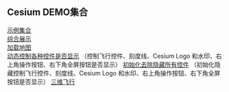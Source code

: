 ## Cesium DEMO集合

[示例集合](https://songliuchen.github.io/cesium)  
[综合展示](https://songliuchen.github.io/cesium/main.html)  
[加载地图](https://songliuchen.github.io/cesium/base/load_cesium.html)  
[动态控制各种控件是否显示](https://songliuchen.github.io/cesium/base/load_cesium2.html) （控制飞行控件、刻度线、Cesium Logo 和水印、右上角操作按钮、右下角全屏按钮是否显示）
[初始化去除隐藏所有控件](https://songliuchen.github.io/cesium/base/load_cesium3.html) （初始化隐藏控制飞行控件、刻度线、Cesium Logo 和水印、右上角操作按钮、右下角全屏按钮是否显示）
[三维飞行](https://songliuchen.github.io/cesium/fly/fly.html)